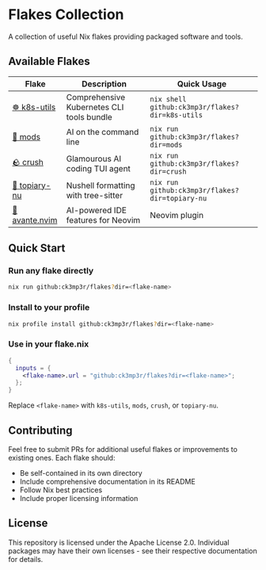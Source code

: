 # Flakes Collection

A collection of useful Nix flakes providing packaged software and tools.

## Available Flakes

| Flake | Description | Quick Usage |
|-------|-------------|-------------|
| [☸️ k8s-utils](./k8s-utils/) | Comprehensive Kubernetes CLI tools bundle | `nix shell github:ck3mp3r/flakes?dir=k8s-utils` |
| [🤖 mods](./mods/) | AI on the command line | `nix run github:ck3mp3r/flakes?dir=mods` |
| [🪨 crush](./crush/) | Glamourous AI coding TUI agent | `nix run github:ck3mp3r/flakes?dir=crush` |
| [🌳 topiary-nu](./topiary-nu/) | Nushell formatting with tree-sitter | `nix run github:ck3mp3r/flakes?dir=topiary-nu` |
| [🧠 avante.nvim](./avante/) | AI-powered IDE features for Neovim | Neovim plugin |

## Quick Start

### Run any flake directly
```bash
nix run github:ck3mp3r/flakes?dir=<flake-name>
```

### Install to your profile
```bash
nix profile install github:ck3mp3r/flakes?dir=<flake-name>
```

### Use in your flake.nix
```nix
{
  inputs = {
    <flake-name>.url = "github:ck3mp3r/flakes?dir=<flake-name>";
  };
}
```

Replace `<flake-name>` with `k8s-utils`, `mods`, `crush`, or `topiary-nu`.

## Contributing

Feel free to submit PRs for additional useful flakes or improvements to existing ones. Each flake should:

- Be self-contained in its own directory
- Include comprehensive documentation in its README
- Follow Nix best practices
- Include proper licensing information

## License

This repository is licensed under the Apache License 2.0. Individual packages may have their own licenses - see their respective documentation for details.
